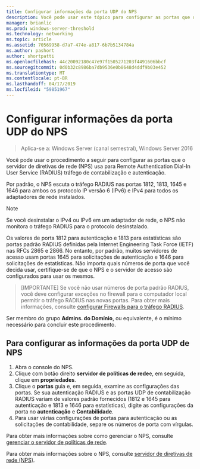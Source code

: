 ```yaml
---
title: Configurar informações da porta UDP do NPS
description: Você pode usar este tópico para configurar as portas que usa o servidor de diretivas de rede (NPS) para autenticação de RADIUS Remote Authentication Dial-In usuário Service () e tráfego de contabilidade no Windows Server 2016.
manager: brianlic
ms.prod: windows-server-threshold
ms.technology: networking
ms.topic: article
ms.assetid: 70569958-d7a7-474e-a817-6b7b5134784a
ms.author: pashort
author: shortpatti
ms.openlocfilehash: 44c20092180c47e97f1505271203f4491606bbcf
ms.sourcegitcommit: 0d0b32c8986ba7db9536e0b8648d4ddf9b03e452
ms.translationtype: MT
ms.contentlocale: pt-BR
ms.lasthandoff: 04/17/2019
ms.locfileid: "59851967"
---
```

# <a name="configure-nps-udp-port-information"></a>Configurar informações da porta UDP do NPS

>Aplica-se a: Windows Server (canal semestral), Windows Server 2016

Você pode usar o procedimento a seguir para configurar as portas que o servidor de diretivas de rede (NPS) usa para Remote Authentication Dial-In User Service \(RADIUS\) tráfego de contabilização e autenticação.

Por padrão, o NPS escuta o tráfego RADIUS nas portas 1812, 1813, 1645 e 1646 para ambos os protocolo IP versão 6 \(IPv6\) e IPv4 para todos os adaptadores de rede instalados.

>[!NOTE]
>Se você desinstalar o IPv4 ou IPv6 em um adaptador de rede, o NPS não monitora o tráfego RADIUS para o protocolo desinstalado.

Os valores de porta 1812 para autenticação e 1813 para estatísticas são portas padrão RADIUS definidas pela Internet Engineering Task Force \(IETF\) nas RFCs 2865 e 2866. No entanto, por padrão, muitos servidores de acesso usam portas 1645 para solicitações de autenticação e 1646 para solicitações de estatísticas. Não importa quais números de porta que você decida usar, certifique-se de que o NPS e o servidor de acesso são configurados para usar os mesmos.

>[IMPORTANTE] Se você não usar números de porta padrão RADIUS, você deve configurar exceções no firewall para o computador local permitir o tráfego RADIUS nas novas portas. Para obter mais informações, consulte [configurar Firewalls para o tráfego RADIUS](nps-firewalls-configure.md).

Ser membro do grupo **Admins. do Domínio**, ou equivalente, é o mínimo necessário para concluir este procedimento.

## <a name="to-configure-nps-udp-port-information"></a>Para configurar as informações da porta UDP de NPS 

1. Abra o console do NPS.
2. Clique com botão direito **servidor de políticas de rede**e, em seguida, clique em **propriedades**.
3. Clique o **portas** guia e, em seguida, examine as configurações das portas. Se sua autenticação RADIUS e as portas UDP de contabilização RADIUS variam de valores padrão fornecidos (1812 e 1645 para autenticação e 1813 e 1646 para estatísticas), digite as configurações da porta no **autenticação** e  **Contabilidade**.
4. Para usar várias configurações de portas para autenticação ou as solicitações de contabilidade, separe os números de porta com vírgulas.

Para obter mais informações sobre como gerenciar o NPS, consulte [gerenciar o servidor de políticas de rede](nps-manage-top.md).

Para obter mais informações sobre o NPS, consulte [servidor de diretivas de rede (NPS)](nps-top.md).
